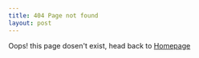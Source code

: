 ```yaml
---
title: 404 Page not found
layout: post
---
```


Oops! this page dosen't exist, head back to [Homepage]({{site.baseurl}})
